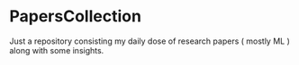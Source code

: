# PapersCollection
Just a repository consisting my daily dose of research papers ( mostly ML ) along with some insights.
